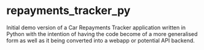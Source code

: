 # repayments_tracker_py
Initial demo version of a Car Repayments Tracker application written in Python with the intention of having the code become of a more generalised form as well as it being converted into a webapp or potential API backend.
